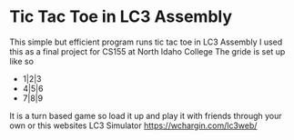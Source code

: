 # Tic Tac Toe in LC3 Assembly
This simple but efficient program runs tic tac toe in LC3 Assembly
I used this as a final project for CS155 at North Idaho College
The gride is set up like so   

- 1|2|3
- 4|5|6
- 7|8|9

It is a turn based game so load it up and play it with friends through your own or this websites LC3 Simulator
https://wchargin.com/lc3web/
